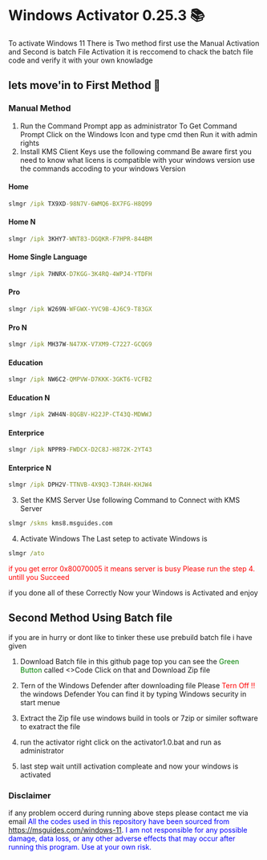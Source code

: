 # Windows Activator 0.25.3 📚

To activate Windows 11 There is Two method first use the Manual Activation and Second is batch File Activation it is reccomend to chack the batch file code and verify it with your own knowladge 

## lets move'in to First Method 🚀
### Manual Method
1. Run the Command Prompt app as administrator
 To Get Command Prompt Click on the Windows Icon and type cmd then Run it with admin rights 
2. Install KMS Client Keys
 use the following command 
 Be aware first you need to know what licens is compatible with your windows version use the commands accoding to your windows Version  
#### Home 
```cmd
slmgr /ipk TX9XD-98N7V-6WMQ6-BX7FG-H8Q99
```
#### Home N
```cmd
slmgr /ipk 3KHY7-WNT83-DGQKR-F7HPR-844BM
```
#### Home Single Language 
```cmd
slmgr /ipk 7HNRX-D7KGG-3K4RQ-4WPJ4-YTDFH
```
#### Pro
```cmd
slmgr /ipk W269N-WFGWX-YVC9B-4J6C9-T83GX
```
#### Pro N
```cmd
slmgr /ipk MH37W-N47XK-V7XM9-C7227-GCQG9
```
#### Education 
```cmd
slmgr /ipk NW6C2-QMPVW-D7KKK-3GKT6-VCFB2
```
#### Education N
```cmd
slmgr /ipk 2WH4N-8QGBV-H22JP-CT43Q-MDWWJ
```
#### Enterprice 
```cmd
slmgr /ipk NPPR9-FWDCX-D2C8J-H872K-2YT43
```
#### Enterprice N 
```cmd
slmgr /ipk DPH2V-TTNVB-4X9Q3-TJR4H-KHJW4
```
3. Set the KMS Server
 Use following Command to Connect with KMS Server
 ```cmd
slmgr /skms kms8.msguides.com
```

4. Activate Windows 
The Last setep to activate Windows is 
```cmd
slmgr /ato
```
<span style="color:red">if you get error 0x80070005 it means server is busy Please run the step 4. untill you Succeed </span>

if you done all of these Correctly Now your Windows is Activated and enjoy

## Second Method Using Batch file
if you are in hurry or dont like to tinker these use prebuild batch file i have given 

1. Download Batch file
in this github page top you can see the <span style="color:green">Green Button</span> called <>Code Click on that and Download Zip file
2. Tern of the Windows Defender
after downloading file Please <span style="color:red">Tern Off !! </span> the windows Defender You can find it by typing Windows security in start menue
3. Extract the Zip file 
use windows build in tools or 7zip or similer software to exatract the file 

4. run the activator 
right click on the activator1.0.bat and run as administrator 

5. last step
wait untill activation compleate 
and now your windows is activated 

### Disclaimer
if any problem occerd during running above steps please contact me via email
<span style="color:blue">All the codes used in this repository have been sourced from https://msguides.com/windows-11. I am not responsible for any possible damage, data loss, or any other adverse effects that may occur after running this program. Use at your own risk.</span>